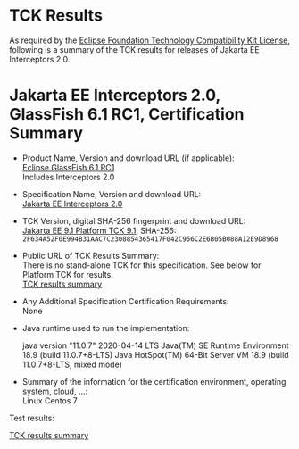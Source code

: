 TCK Results
===========

As required by the
[Eclipse Foundation Technology Compatibility Kit License](https://www.eclipse.org/legal/tck.php),
following is a summary of the TCK results for releases of Jakarta EE Interceptors 2.0.

# Jakarta EE Interceptors 2.0, GlassFish 6.1 RC1, Certification Summary

- Product Name, Version and download URL (if applicable): <br/>
  [Eclipse GlassFish 6.1 RC1](https://download.eclipse.org/ee4j/glassfish/glassfish-6.1.0-RC1.zip)<br/>
  Includes Interceptors 2.0
  
- Specification Name, Version and download URL: <br/>
  [Jakarta EE Interceptors 2.0](https://jakarta.ee/specifications/interceptors/2.0/)

- TCK Version, digital SHA-256 fingerprint and download URL: <br/>
  [Jakarta EE 9.1 Platform TCK 9.1](https://download.eclipse.org/ee4j/jakartaee-tck/jakartaee9-eftl/promoted/jakarta-jakartaeetck-9.1.0.zip), 
  SHA-256: `2F634A52F0E994B31AAC7C2308854365417F042C956C2E6B05B088A12E9D8968`
  
- Public URL of TCK Results Summary: <br/>
  There is no stand-alone TCK for this specification. See below for Platform TCK for results.<br/>
  [TCK results summary](./TCK-Results-6.1-RC1)

- Any Additional Specification Certification Requirements: <br/>
  None

- Java runtime used to run the implementation: <br/>

  java version "11.0.7" 2020-04-14 LTS
  Java(TM) SE Runtime Environment 18.9 (build 11.0.7+8-LTS)
  Java HotSpot(TM) 64-Bit Server VM 18.9 (build 11.0.7+8-LTS, mixed mode)

- Summary of the information for the certification environment, operating system, cloud, ...: <br/>
  Linux Centos 7


Test results:

[TCK results summary](../../jakarta-platform/9.1/TCK-Results-6.1-RC1)
